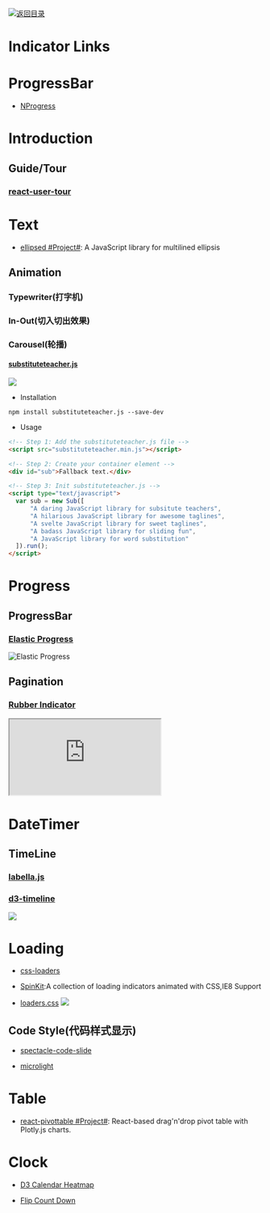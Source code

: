 [![返回目录](https://parg.co/UGo)](https://github.com/wxyyxc1992/Awesome-Links)

# Indicator Links

# ProgressBar

* [NProgress](http://ricostacruz.com/nprogress/)

# Introduction

## Guide/Tour

### [react-user-tour](https://github.com/socialtables/react-user-tour)

# Text

* [ellipsed #Project#](https://github.com/nzambello/ellipsed): A JavaScript library for multilined ellipsis

## Animation

### Typewriter(打字机)

### In-Out(切入切出效果)

### Carousel(轮播)

#### [substituteteacher.js](http://danrschlosser.github.io/substituteteacher.js/)

![](http://7xiegq.com1.z0.glb.clouddn.com/2015-09-22%2017_46_27.gif)

* Installation

```
npm install substituteteacher.js --save-dev
```

* Usage

```html
<!-- Step 1: Add the substituteteacher.js file -->
<script src="substituteteacher.min.js"></script>

<!-- Step 2: Create your container element -->
<div id="sub">Fallback text.</div>

<!-- Step 3: Init substituteteacher.js -->
<script type="text/javascript">
  var sub = new Sub([
      "A daring JavaScript library for subsitute teachers",
      "A hilarious JavaScript library for awesome taglines",
      "A svelte JavaScript library for sweet taglines",
      "A badass JavaScript library for sliding fun",
      "A JavaScript library for word substitution"
  ]).run();
</script>
```

# Progress

## ProgressBar

### [Elastic Progress](https://github.com/codrops/ElasticProgress)

![Elastic Progress](https://camo.githubusercontent.com/cc2cecf6a9725655027e0282452ad246d88a2fb9/687474703a2f2f636f64726f7073707a2e74796d70616e75732e6e6574646e612d63646e2e636f6d2f636f64726f70732f77702d636f6e74656e742f75706c6f6164732f323031352f30392f656c617374696370726f67726573732e676966)

## Pagination

### [Rubber Indicator][1]

<iframe src="http://codepen.io/machycek/full/eNvyjb/"></iframe>

# DateTimer

## TimeLine

### [labella.js](https://github.com/twitter/labella.js)

### [d3-timeline](https://github.com/commodityvectors/d3-timeline)

![](https://raw.githubusercontent.com/commodityvectors/d3-timeline/master/usage.gif)

[1]: http://codepen.io/machycek/full/eNvyjb/

# Loading

* [css-loaders](https://github.com/lukehaas/css-loaders)

* [SpinKit](https://github.com/tobiasahlin/SpinKit):A collection of loading indicators animated with CSS,IE8 Support

* [loaders.css](https://github.com/ConnorAtherton/loaders.css)
  ![](http://7xkt0f.com1.z0.glb.clouddn.com/2016-03-25%2013_59_30.gif)

## Code Style(代码样式显示)

* [spectacle-code-slide](https://github.com/thejameskyle/spectacle-code-slide)

* [microlight](https://github.com/asvd/microlight)

# Table

* [react-pivottable #Project#](https://react-pivottable.js.org/): React-based drag'n'drop pivot table with Plotly.js charts.

# Clock

* [D3 Calendar Heatmap](https://github.com/DKirwan/calendar-heatmap)

* [Flip Count Down](https://github.com/xdan/flipcountdown)
